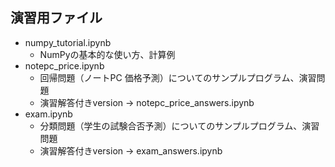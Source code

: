 ## 演習用ファイル

- numpy_tutorial.ipynb
   - NumPyの基本的な使い方、計算例
- notepc_price.ipynb
   - 回帰問題（ノートPC 価格予測）についてのサンプルプログラム、演習問題
   - 演習解答付きversion → notepc_price_answers.ipynb
- exam.ipynb
   - 分類問題（学生の試験合否予測）についてのサンプルプログラム、演習問題
   - 演習解答付きversion → exam_answers.ipynb